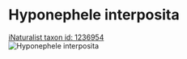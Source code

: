 
Hyponephele interposita
=======================
  
[iNaturalist taxon id: 1236954](https://www.inaturalist.org/taxa/1236954)  
![Hyponephele interposita](https://inaturalist-open-data.s3.amazonaws.com/photos/122466450/medium.jpeg)